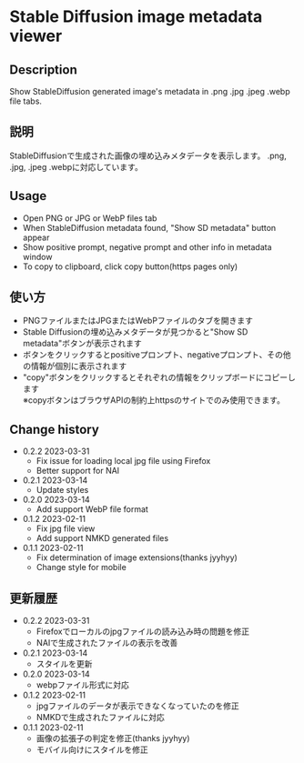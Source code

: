 # Stable Diffusion image metadata viewer

## Description
Show StableDiffusion generated image's metadata in .png .jpg .jpeg .webp file tabs.

## 説明
StableDiffusionで生成された画像の埋め込みメタデータを表示します。
.png, .jpg, .jpeg .webpに対応しています。

## Usage
- Open PNG or JPG or WebP files tab
- When StableDiffusion metadata found, "Show SD metadata" button appear
- Show positive prompt, negative prompt and other info in metadata window
- To copy to clipboard, click copy button(https pages only)

## 使い方
- PNGファイルまたはJPGまたはWebPファイルのタブを開きます
- Stable Diffusionの埋め込みメタデータが見つかると"Show SD metadata"ボタンが表示されます
- ボタンをクリックするとpositiveプロンプト、negativeプロンプト、その他の情報が個別に表示されます
- "copy"ボタンをクリックするとそれぞれの情報をクリップボードにコピーします  
※copyボタンはブラウザAPIの制約上httpsのサイトでのみ使用できます。

## Change history
- 0.2.2 2023-03-31
  * Fix issue for loading local jpg file using Firefox
  * Better support for NAI
- 0.2.1 2023-03-14
  * Update styles
- 0.2.0 2023-03-14
  * Add support WebP file format
- 0.1.2 2023-02-11
  * Fix jpg file view
  * Add support NMKD generated files
- 0.1.1 2023-02-11
  * Fix determination of image extensions(thanks jyyhyy)
  * Change style for mobile

## 更新履歴
- 0.2.2 2023-03-31
  * Firefoxでローカルのjpgファイルの読み込み時の問題を修正
  * NAIで生成されたファイルの表示を改善
- 0.2.1 2023-03-14
  * スタイルを更新
- 0.2.0 2023-03-14
  * webpファイル形式に対応
- 0.1.2 2023-02-11
  * jpgファイルのデータが表示できなくなっていたのを修正
  * NMKDで生成されたファイルに対応
- 0.1.1 2023-02-11
  * 画像の拡張子の判定を修正(thanks jyyhyy)
  * モバイル向けにスタイルを修正
